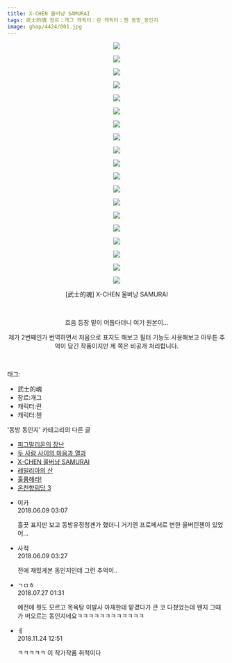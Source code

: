 ```yaml
---
title: X-CHEN 울버냥 SAMURAI
tags: 武士的魂 장르：개그 캐릭터：란 캐릭터：첸 동방_동인지
image: ghap/4424/001.jpg
---
```

<div class="article">
<p style="text-align: center; clear: none; float: none;"><img src="{{ site.nasurl }}/ghap/4424/001.jpg"/></p>
<p style="text-align: center; clear: none; float: none;"><img src="{{ site.nasurl }}/ghap/4424/002.jpg"/></p>
<p style="text-align: center; clear: none; float: none;"><img src="{{ site.nasurl }}/ghap/4424/003.jpg"/></p>
<p style="text-align: center; clear: none; float: none;"><img src="{{ site.nasurl }}/ghap/4424/004.jpg"/></p>
<p style="text-align: center; clear: none; float: none;"><img src="{{ site.nasurl }}/ghap/4424/005.jpg"/></p>
<p style="text-align: center; clear: none; float: none;"><img src="{{ site.nasurl }}/ghap/4424/006.jpg"/></p>
<p style="text-align: center; clear: none; float: none;"><img src="{{ site.nasurl }}/ghap/4424/007.jpg"/></p>
<p style="text-align: center; clear: none; float: none;"><img src="{{ site.nasurl }}/ghap/4424/008.jpg"/></p>
<p style="text-align: center; clear: none; float: none;"><img src="{{ site.nasurl }}/ghap/4424/009.jpg"/></p>
<p style="text-align: center; clear: none; float: none;"><img src="{{ site.nasurl }}/ghap/4424/010.jpg"/></p>
<p style="text-align: center; clear: none; float: none;"><img src="{{ site.nasurl }}/ghap/4424/011.jpg"/></p>
<p style="text-align: center; clear: none; float: none;"><img src="{{ site.nasurl }}/ghap/4424/012.jpg"/></p>
<p style="text-align: center; clear: none; float: none;"><img src="{{ site.nasurl }}/ghap/4424/013.jpg"/></p>
<p style="text-align: center; clear: none; float: none;"><img src="{{ site.nasurl }}/ghap/4424/014.jpg"/></p>
<p style="text-align: center; clear: none; float: none;"><img src="{{ site.nasurl }}/ghap/4424/015.jpg"/></p>
<p style="text-align: center; clear: none; float: none;"><img src="{{ site.nasurl }}/ghap/4424/016.jpg"/></p>
<p style="text-align: center; clear: none; float: none;"><img src="{{ site.nasurl }}/ghap/4424/017.jpg"/></p>
<p style="text-align: center; clear: none; float: none;"><img src="{{ site.nasurl }}/ghap/4424/018.jpg"/></p>
<p style="text-align: center; clear: none; float: none;"><img src="{{ site.nasurl }}/ghap/4424/019.jpg"/></p>
<p style="text-align: center; clear: none; float: none;">[武士的魂] X-CHEN 울버냥 SAMURAI</p>
<p style="text-align: center; clear: none; float: none;"><br/></p>
<p style="text-align: center; clear: none; float: none;">흐음 등장 밑이 어둡다더니 여기 원본이...</p>
<p style="text-align: center; clear: none; float: none;">제가 2번째인가 번역하면서 처음으로 표지도 해보고 필터 기능도 사용해보고 아무튼 추억이 담긴 작품이지만 제 쪽은 비공개 처리합니다.</p>
<p><br/></p>
</div><div class="tagTrail">
<p>태그: </p>
<ul>
<li>武士的魂</li>
<li>장르:개그</li>
<li>캐릭터:란</li>
<li>캐릭터:첸</li>
</ul>
</div><div class="another">
<p>'동방 동인지' 카테고리의 다른 글</p>
<ul>
<li><a href="/2018-06-09-ghap_4426">피그말리온의 장난</a></li>
<li><a href="/2018-06-09-ghap_4425">두 사람 사이의 마음과 열과</a></li>
<li><a href="/2018-06-09-ghap_4424">X-CHEN 울버냥 SAMURAI</a></li>
<li><a href="/2018-06-09-ghap_4423">레밀리아의 산</a></li>
<li><a href="/2018-06-09-ghap_4422">훌륭해라!</a></li>
<li><a href="/2018-06-09-ghap_4421">온천향림당 3</a></li>
</ul>
</div><div class="cb_module cb_fluid">
<div class="cb_wrt cb_profile">
<div class="comment">
<ul>
<li class="cb_thumb_off" id="comment15268293">
<div class="cb_comment_area">
<div class="cb_info_area">
<div class="cb_section">
<span class="cb_nick_name">이카</span>
</div>
<div class="cb_section">
<span class="cb_date">2018.06.09 03:07 </span>
</div>
</div>
<div class="cb_dsc_comment">
<p class="cb_dsc">
											흘끗 표지만 보고 동방유정청곈가 했더니 거기엔 프로페서로 변한 울버린첸이 있었어...
										</p>
</div>
</div></li>
<li class="cb_thumb_off" id="comment15268303">
<div class="cb_comment_area">
<div class="cb_info_area">
<div class="cb_section">
<span class="cb_nick_name">사적</span>
</div>
<div class="cb_section">
<span class="cb_date">2018.06.09 03:27 </span>
</div>
</div>
<div class="cb_dsc_comment">
<p class="cb_dsc">
											전에 재밌게본 동인지인데 그런 추억이..
										</p>
</div>
</div></li>
<li class="cb_thumb_off" id="comment15294491">
<div class="cb_comment_area">
<div class="cb_info_area">
<div class="cb_section">
<span class="cb_nick_name">ㄱㅁㅎ</span>
</div>
<div class="cb_section">
<span class="cb_date">2018.07.27 01:31 </span>
</div>
</div>
<div class="cb_dsc_comment">
<p class="cb_dsc">
											예전에 뭣도 모르고 목욕탕 이발사 아재한테 맡겼다가 큰 코 다쳤었는데 왠지 그때가 떠오르는 동인지네요ㅋㅋㅋㅋㅋㅋㅋㅋㅋㅋㅋㅋ
										</p>
</div>
</div></li>
<li class="cb_thumb_off" id="comment15377777">
<div class="cb_comment_area">
<div class="cb_info_area">
<div class="cb_section">
<span class="cb_nick_name">ㅔ</span>
</div>
<div class="cb_section">
<span class="cb_date">2018.11.24 12:51 </span>
</div>
</div>
<div class="cb_dsc_comment">
<p class="cb_dsc">
											ㅋㅋㅋㅋㅋ 이 작가작품 취적이다 
										</p>
</div>
</div></li>
</ul>
</div>
</div><!-- commentList close -->
</div>